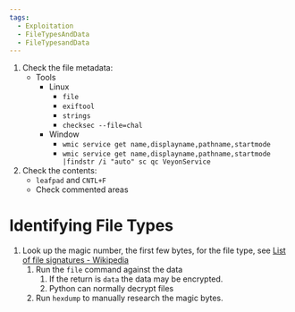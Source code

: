 ```yaml
---
tags:
  - Exploitation
  - FileTypesAndData
  - FileTypesandData
---
```


1. Check the file metadata:
	* Tools
		* Linux
			* `file`
			* `exiftool`
			* `strings`
			* `checksec --file=chal`
		* Window 
			* `wmic service get name,displayname,pathname,startmode`
			* `wmic service get name,displayname,pathname,startmode |findstr /i "auto" sc qc VeyonService`
2. Check the contents:
	* `leafpad` and `CNTL+F`
	* Check commented areas

# Identifying File Types

1. Look up the magic number, the first few bytes, for the file type, see [List of file signatures - Wikipedia](https://en.wikipedia.org/wiki/List_of_file_signatures)
	1. Run the `file` command against the data
		1. If the return is `data` the data may be encrypted.
		2. Python can normally decrypt files
	2. Run `hexdump` to manually research the magic bytes.